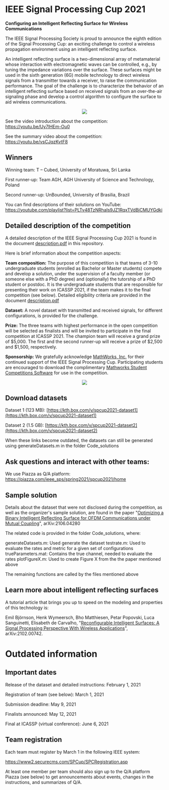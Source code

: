 # IEEE Signal Processing Cup 2021
**Configuring an Intelligent Reflecting Surface for Wireless Communications**

The IEEE Signal Processing Society is proud to announce the eighth edition of the Signal Processing Cup: an exciting challenge to control a wireless propagation environment using an intelligent reflecting surface. 

An intelligent reflecting surface is a two-dimensional array of metamaterial whose interaction with electromagnetic waves can be controlled, e.g., by tuning the impedance variations over the surface. These surfaces might be used in the sixth generation (6G) mobile technology to direct wireless signals from a transmitter towards a receiver, to raise the communication performance. The goal of the challenge is to characterize the behavior of an intelligent reflecting surface based on received signals from an over-the-air signaling phase and develop a control algorithm to configure the surface to aid wireless communications.

<center><img src="https://signalprocessingsociety.org/sites/default/files/uploads/images/community_involvement/SPCup2021.jpg"></center>

See the video introduction about the competition: https://youtu.be/Uy7lHEm-Ou0

See the summary video about the competition: https://youtu.be/vsCJqzKvtF8


## Winners

Winning team: T – Cubed, University of Moratuwa, Sri Lanka

First runner-up: Team AGH, AGH University of Science and Technology, Poland

Second runner-up: UnBounded, University of Brasilia, Brazil

You can find descriptions of their solutions on YouTube: https://youtube.com/playlist?list=PLTv48TzNRhaIs9JZ1RqxTVdBjCMUYGdki


## Detailed description of the competition

A detailed description of the IEEE Signal Processing Cup 2021 is found in the document [description.pdf](https://github.com/emilbjornson/SP_Cup_2021/blob/main/description.pdf) in this repository.

Here is brief information about the competition aspects:

**Team composition:** The purpose of this competition is that teams of 3-10 undergraduate students (enrolled as Bachelor or Master students) compete and develop a solution, under the supervision of a faculty member (or someone else with a PhD degree) and (optionally) the tutorship of a PhD student or postdoc. It is the undergraduate students that are responsible for presenting their work on ICASSP 2021, if the team makes it to the final competition (see below). Detailed eligibility criteria are provided in the document [description.pdf](https://github.com/emilbjornson/SP_Cup_2021/blob/main/description.pdf)

**Dataset:** A novel dataset with transmitted and received signals, for different configurations, is provided for the challenge.

**Prize:** The three teams with highest performance in the open competition will be selected as finalists and will be invited to participate in the final competition at ICASSP 2021. The champion team will receive a grand prize of $5,000. The first and the second runner-up will receive a prize of $2,500 and $1,500, respectively.

**Sponsorship:** We gratefully acknowledge [MathWorks, Inc.](https://www.mathworks.com/academia/student-competitions/sp-cup.html) for their continued support of the IEEE Signal Processing Cup. Participating students are encouraged to download the complimentary [Mathworks Student Competitions Software](https://www.mathworks.com/academia/student-competitions/software-request-registration-sp-cup.html) for use in the competition.

<center><img src="https://d32ogoqmya1dw8.cloudfront.net/images/matlab_computation2016/mathworks_logo.png"></center>

## Download datasets

Dataset 1 (123 MB): [https://kth.box.com/v/spcup2021-dataset1](https://kth.box.com/v/spcup2021-dataset1)

Dataset 2 (1.5 GB): [https://kth.box.com/v/spcup2021-dataset2](https://kth.box.com/v/spcup2021-dataset2)

When these links become outdated, the datasets can still be generated using generateDatasets.m in the folder Code_solutions


## Ask questions and interact with other teams:

We use Piazza as Q/A platform: https://piazza.com/ieee_sps/spring2021/spcup2021/home


## Sample solution

Details about the dataset that were not disclosed during the competition, as well as the organizer's sample solution, are found in the paper "[Optimizing a Binary Intelligent Reflecting Surface for OFDM Communications under Mutual Coupling](https://arxiv.org/pdf/2106.04280.pdf)", arXiv:2106.04280

The related code is provided in the folder Code_solutions, where:

generateDatasets.m: Used generate the dataset
testrate.m: Used to evaluate the rates and metric for a given set of configurations
trueParameters.mat: Contains the true channel, needed to evaluate the rates
plotFigureX.m: Used to create Figure X from the the paper mentioned above

The remaining functions are called by the files mentioned above


## Learn more about intelligent reflecting surfaces

A tutorial article that brings you up to speed on the modeling and properties of this technology is:

Emil Björnson, Henk Wymeersch, Bho Matthiesen, Petar Popovski, Luca Sanguinetti, Elisabeth de Carvalho, "[Reconfigurable Intelligent Surfaces: A Signal Processing Perspective With Wireless Applications](https://arxiv.org/pdf/2102.00742)", arXiv:2102.00742.


# Outdated information


## Important dates

Release of the dataset and detailed instructions: February 1, 2021

Registration of team (see below): March 1, 2021

Submission deadline: May 9, 2021

Finalists announced: May 12, 2021

Final at ICASSP (virtual conference): June 6, 2021


## Team registration

Each team must register by March 1 in the following IEEE system:

https://www2.securecms.com/SPCup/SPCRegistration.asp

At least one member per team should also sign up to the Q/A platform Piazza (see below) to get announcements about events, changes in the instructions, and summarizes of Q/A.
